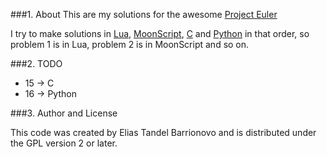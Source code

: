 ###1. About
This are my solutions for the awesome [Project Euler](http://projecteuler.net/)

I try to make solutions in [Lua](http://www.lua.org), [MoonScript](http://moonscript.org), [C](http://en.wikipedia.org/wiki/C_%28programming_language%29) and [Python](http://www.python.org) in that order, so problem 1 is in Lua, problem 2 is in MoonScript and so on.

###2. TODO

* 15 -> C
* 16 -> Python

###3. Author and License

This code was created by Elias Tandel Barrionovo and is distributed under the GPL version 2 or later.
